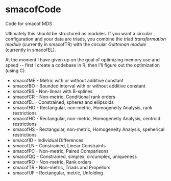 # smacofCode

Code for smacof MDS 

Ultimately this should be structured as modules. If you
want a circular configuration and your data are triads,
you combine the triad *transformation module* (currently in smacofTR) 
with the circular *Guttmnan module* (currently in smacofEL).

At the moment I have given up on the goal of optimizing
memory use and speed -- first I create a codebase in
R, then I'll figure out the optimization (using C).

* smacofME - Metric with or without additive constant
* smacofBO - Bounded interval with or without additive constant
* smacofBS - Non-linear with B-splines
* smacofCR - Non-metric, Conditional rank orders
* smacofEL - Constrained, spheres and ellipsoids
* smacofHO - Rectangular, non-metric, Homogeneity Analysis, rank restrictions
* smacofHC - Rectangular, non-metric, Homogeneity Analysis, centroid restrictions
* smacofHS - Rectangular, non-metric, Homogeneity Analysis, speherical restrictions
* smacofID - Individual Differences
* smacofLN - Constrained, Linear Constraints
* smacofPC - Non-metric, Paired Comparisons
* smacofQQ - Constrained, simplex, circumplex, uniqueness
* smacofRO - Non-metric, Rank orders
* smacofTR - Non-metric, Triads and Propellors
* smacofUF - Rectangular, metric, Unfolding 

